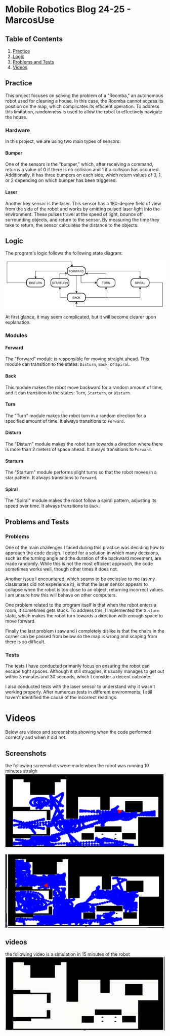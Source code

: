 # Mobile Robotics Blog 24-25 - MarcosUse

## Table of Contents
1. [Practice](#practice)
2. [Logic](#logic)
3. [Problems and Tests](#problems-and-tests)
4. [Videos](#videos)

## Practice

This project focuses on solving the problem of a "Roomba," an autonomous robot used for cleaning a house. In this case, the Roomba cannot access its position on the map, which complicates its efficient operation. To address this limitation, randomness is used to allow the robot to effectively navigate the house.

### Hardware

In this project, we are using two main types of sensors:

#### Bumper

One of the sensors is the "bumper," which, after receiving a command, returns a value of 0 if there is no collision and 1 if a collision has occurred. Additionally, it has three bumpers on each side, which return values of 0, 1, or 2 depending on which bumper has been triggered.

#### Laser

Another key sensor is the laser. This sensor has a 180-degree field of view from the side of the robot and works by emitting pulsed laser light into the environment. These pulses travel at the speed of light, bounce off surrounding objects, and return to the sensor. By measuring the time they take to return, the sensor calculates the distance to the objects.

## Logic

The program's logic follows the following state diagram:

![State Diagram](https://github.com/urjc-docencia-robotica-movil/blog-robotica-movil-24-25-marcosuse/blob/main/r_movil/Diagrama_vacumm.drawio(1).png)

At first glance, it may seem complicated, but it will become clearer upon explanation.

### Modules

#### Forward
The "Forward" module is responsible for moving straight ahead. This module can transition to the states: `Disturn`, `Back`, or `Spiral`.

#### Back
This module makes the robot move backward for a random amount of time, and it can transition to the states: `Turn`, `Starturn`, or `Disturn`.

#### Turn
The "Turn" module makes the robot turn in a random direction for a specified amount of time. It always transitions to `Forward`.

#### Disturn
The "Disturn" module makes the robot turn towards a direction where there is more than 2 meters of space ahead. It always transitions to `Forward`.

#### Starturn
The "Starturn" module performs slight turns so that the robot moves in a star pattern. It always transitions to `Forward`.

#### Spiral
The "Spiral" module makes the robot follow a spiral pattern, adjusting its speed over time. It always transitions to `Back`.

## Problems and Tests

### Problems

One of the main challenges I faced during this practice was deciding how to approach the code design. I opted for a solution in which many decisions, such as the turning angle and the duration of the backward movement, are made randomly. While this is not the most efficient approach, the code sometimes works well, though other times it does not.

Another issue I encountered, which seems to be exclusive to me (as my classmates did not experience it), is that the laser sensor appears to collapse when the robot is too close to an object, returning incorrect values. I am unsure how this will behave on other computers.

One problem related to the program itself is that when the robot enters a room, it sometimes gets stuck. To address this, I implemented the `Disturn` state, which makes the robot turn towards a direction with enough space to move forward.

Finally the last problem i saw and i completely dislike is that the chairs in the corner can be passed from below so the map is wrong and scaping from there is so difficult.


### Tests

The tests I have conducted primarily focus on ensuring the robot can escape tight spaces. Although it still struggles, it usually manages to get out within 3 minutes and 30 seconds, which I consider a decent outcome.

I also conducted tests with the laser sensor to understand why it wasn't working properly. After numerous tests in different environments, I still haven't identified the cause of the incorrect readings.

# Videos
Below are videos and screenshots showing when the code performed correctly and when it did not.
## Screenshots
the following screenshots were made when the robot was running 10 minutes straigh 
![cap 1](https://github.com/urjc-docencia-robotica-movil/blog-robotica-movil-24-25-marcosuse/blob/main/r_movil/Captura%20desde%202024-09-29%2017-08-09.png)

![cap 2](https://github.com/urjc-docencia-robotica-movil/blog-robotica-movil-24-25-marcosuse/blob/main/r_movil/Captura%20desde%202024-09-28%2020-03-48.png)
## videos
the following video is a simulation in 15 minutes of the robot
![video](https://github.com/urjc-docencia-robotica-movil/blog-robotica-movil-24-25-marcosuse/blob/main/r_movil/output.gif)





